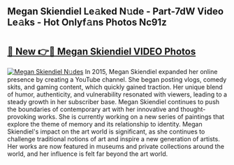 ## Megan Skiendiel Le𝚊ked N𝚞de - Part-7dW Video Le𝚊ks - Hot Onlyf𝚊ns Photos Nc91z

# <h2><a href="http://ab56211.deff.icu/?id=Megan+Skiendiel">🔗 New 👉🔴 Megan Skiendiel VIDEO Photos</a></h2>

[![Megan Skiendiel N𝚞des](https://i.imgur.com/rIISA9y.gif)](http://ab56211.deff.icu/?id=Megan+Skiendiel)
In 2015, Megan Skiendiel expanded her online presence by creating a YouTube channel. She began posting vlogs, comedy skits, and gaming content, which quickly gained traction. Her unique blend of humor, authenticity, and vulnerability resonated with viewers, leading to a steady growth in her subscriber base. Megan Skiendiel continues to push the boundaries of contemporary art with her innovative and thought-provoking works. She is currently working on a new series of paintings that explore the theme of memory and its relationship to identity. Megan Skiendiel's impact on the art world is significant, as she continues to challenge traditional notions of art and inspire a new generation of artists. Her works are now featured in museums and private collections around the world, and her influence is felt far beyond the art world.
